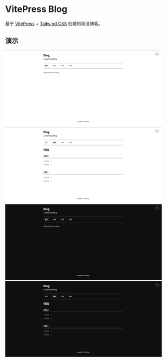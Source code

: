 # VitePress Blog

基于 [VitePress](https://vitepress.dev/) + [Tailwind CSS](https://tailwindcss.com/) 创建的简洁博客。

## 演示

![主页](./images/home.png)
![归档](./images/achive.png)
![深色模式-主页](./images/dark-home.png)
![深色模式-归档](./images/dark-achive.png)
